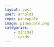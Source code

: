 ```yaml
---
layout: post
user: arnolds
repo: pineapple
image: pineapple.png
categories: 
    - minimal
    - cards
---
```



